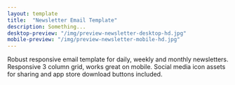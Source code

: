 ```yaml
---
layout: template
title:  "Newsletter Email Template"
description: Something...
desktop-preview: "/img/preview-newsletter-desktop-hd.jpg"
mobile-preview: "/img/preview-newsletter-mobile-hd.jpg"
---
```


<p>Robust responsive email template for daily, weekly and monthly newsletters. Responsive 3 column grid, works great on mobile. Social media icon assets for sharing and app store download buttons included.</p>


